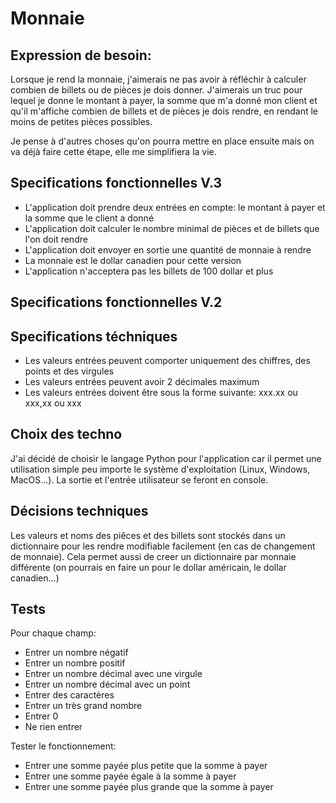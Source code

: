 # Monnaie

## Expression de besoin:

Lorsque je rend la monnaie, j'aimerais ne pas avoir à réfléchir à calculer combien de billets ou de pièces je dois donner.
J'aimerais un truc pour lequel je donne le montant à payer, la somme que m'a donné mon client et qu'il m'affiche combien de billets et de pièces je dois rendre, en rendant le moins de petites pièces possibles.

Je pense à d'autres choses qu'on pourra mettre en place ensuite mais on va déjà faire cette étape, elle me simplifiera la vie.

## Specifications fonctionnelles V.3

- L'application doit prendre deux entrées en compte: le montant à payer et la somme que le client a donné
- L'application doit calculer le nombre minimal de pièces et de billets que l'on doit rendre
- L'application doit envoyer en sortie une quantité de monnaie à rendre
- La monnaie est le dollar canadien pour cette version
- L'application n'acceptera pas les billets de 100 dollar et plus

## Specifications fonctionnelles V.2

## Specifications téchniques

- Les valeurs entrées peuvent comporter uniquement des chiffres, des points et des virgules
- Les valeurs entrées peuvent avoir 2 décimales maximum
- Les valeurs entrées doivent être sous la forme suivante: xxx.xx ou xxx,xx ou xxx

## Choix des techno

J'ai décidé de choisir le langage Python pour l'application car il permet une utilisation simple peu importe le système d'exploitation (Linux, Windows, MacOS...). La sortie et l'entrée utilisateur se feront en console.

## Décisions techniques

Les valeurs et noms des piêces et des billets sont stockés dans un dictionnaire pour les rendre modifiable facilement (en cas de changement de monnaie). Cela permet aussi de creer un dictionnaire par monnaie différente (on pourrais en faire un pour le dollar américain, le dollar canadien...)

## Tests

Pour chaque champ:
- Entrer un nombre négatif
- Entrer un nombre positif
- Entrer un nombre décimal avec une virgule
- Entrer un nombre décimal avec un point
- Entrer des caractères
- Entrer un très grand nombre
- Entrer 0
- Ne rien entrer

Tester le fonctionnement:
- Entrer une somme payée plus petite que la somme à payer
- Entrer une somme payée égale à la somme à payer
- Entrer une somme payée plus grande que la somme à payer
